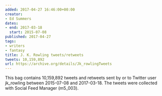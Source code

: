 ```yaml
---
added: 2017-04-27 16:46:00+00:00
creator:
- Ed Summers
dates:
- end: 2017-03-18
  start: 2015-07-08
published: 2017-04-27
tags:
- writers
- fantasy
title: J. K. Rowling tweets/retweets
tweets: 10,159,892
url: https://archive.org/details/Jk_rowlingTweets
---
```


This bag contains 10,159,892 tweets and retweets sent by or to Twitter user jk_rowling between 2015-07-08 and 2017-03-18. The tweets were collected with Social Feed Manager (m5_003).
